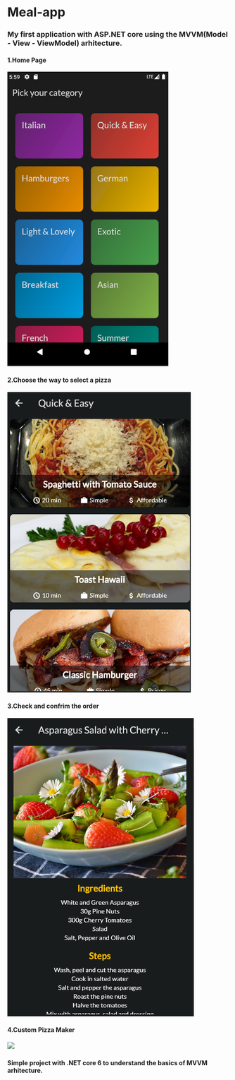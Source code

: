 # Meal-app

### My first application with ASP.NET core using the MVVM(Model - View - ViewModel) arhitecture.

#### 1.Home Page
<img style="center" src="https://github.com/OmarGeno/Meal-app/blob/main/meal1.png"/> 


#### 2.Choose the way to select a pizza
<img style="center border" src="https://github.com/OmarGeno/Meal-app/blob/main/meal2.png"/> 



#### 3.Check and confrim the order
<img style="center" src="https://github.com/OmarGeno/Meal-app/blob/main/meal3.png"/>


#### 4.Custom Pizza Maker
<img style="center" src="https://github.com/OmarGeno/Meal-app/blob/main/meal4.png"/> 

#### Simple project with .NET core 6 to understand the basics of MVVM arhitecture.
